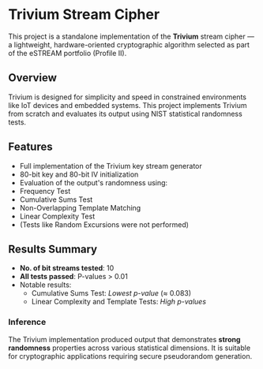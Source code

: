 # Trivium Stream Cipher 

This project is a standalone implementation of the **Trivium** stream cipher — a lightweight, hardware-oriented cryptographic algorithm selected as part of the eSTREAM portfolio (Profile II).

##  Overview

Trivium is designed for simplicity and speed in constrained environments like IoT devices and embedded systems. This project implements Trivium from scratch and evaluates its output using NIST statistical randomness tests.

##  Features

-  Full implementation of the Trivium key stream generator
-  80-bit key and 80-bit IV initialization
-  Evaluation of the output's randomness using:
- Frequency Test
- Cumulative Sums Test
- Non-Overlapping Template Matching
- Linear Complexity Test
- (Tests like Random Excursions were not performed)

##  Results Summary

- **No. of bit streams tested**: 10  
- **All tests passed**: P-values > 0.01  
- Notable results:
  - Cumulative Sums Test: *Lowest p-value* (≈ 0.083)
  - Linear Complexity and Template Tests: *High p-values*

###  Inference

The Trivium implementation produced output that demonstrates **strong randomness** properties across various statistical dimensions. It is suitable for cryptographic applications requiring secure pseudorandom generation.



